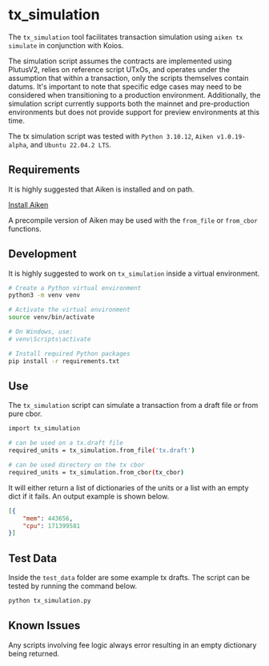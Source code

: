 # tx_simulation

The `tx_simulation` tool facilitates transaction simulation using `aiken tx simulate` in conjunction with Koios. 

The simulation script assumes the contracts are implemented using PlutusV2, relies on reference script UTxOs, and operates under the assumption that within a transaction, only the scripts themselves contain datums. It's important to note that specific edge cases may need to be considered when transitioning to a production environment. Additionally, the simulation script currently supports both the mainnet and pre-production environments but does not provide support for preview environments at this time.

The tx simulation script was tested with `Python 3.10.12`, `Aiken v1.0.19-alpha`, and `Ubuntu 22.04.2 LTS`.

## Requirements

It is highly suggested that Aiken is installed and on path.

[Install Aiken](https://aiken-lang.org/installation-instructions)

A precompile version of Aiken may be used with the `from_file` or `from_cbor` functions. 

## Development

It is highly suggested to work on `tx_simulation` inside a virtual environment.

```bash
# Create a Python virtual environment
python3 -m venv venv

# Activate the virtual environment
source venv/bin/activate

# On Windows, use: 
# venv\Scripts\activate

# Install required Python packages
pip install -r requirements.txt
```

## Use

The `tx_simulation` script can simulate a transaction from a draft file or from pure cbor.

```bash
import tx_simulation

# can be used on a tx.draft file
required_units = tx_simulation.from_file('tx.draft')

# can be used directory on the tx cbor
required_units = tx_simulation.from_cbor(tx_cbor)
```

It will either return a list of dictionaries of the units or a list with an empty dict if it fails. An output example is shown below.

```json
[{
    "mem": 443656, 
    "cpu": 171399581
}]
```

## Test Data

Inside the `test_data` folder are some example tx drafts. The script can be tested by running the command below.

```bash
python tx_simulation.py
```

## Known Issues

Any scripts involving fee logic always error resulting in an empty dictionary being returned.